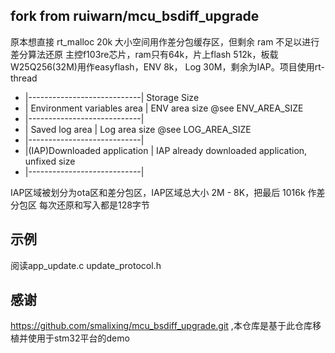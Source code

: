 ## fork from ruiwarn/mcu_bsdiff_upgrade
原本想直接 rt_malloc 20k 大小空间用作差分包缓存区，但剩余 ram 不足以进行差分算法还原
主控f103re芯片，ram只有64k，片上flash 512k，板载W25Q256(32M)用作easyflash，ENV 8k， Log 30M，剩余为IAP。项目使用rt-thread

 * |----------------------------|   Storage Size
 * | Environment variables area |   ENV area size @see ENV_AREA_SIZE
 * |----------------------------|
 * |      Saved log area        |   Log area size @see LOG_AREA_SIZE
 * |----------------------------|
 * |(IAP)Downloaded application |   IAP already downloaded application, unfixed size
 * |----------------------------|

IAP区域被划分为ota区和差分包区，IAP区域总大小 2M - 8K，把最后 1016k 作差分包区
每次还原和写入都是128字节
## 示例
阅读app_update.c update_protocol.h
## 感谢
https://github.com/smalixing/mcu_bsdiff_upgrade.git ,本仓库是基于此仓库移植并使用于stm32平台的demo
